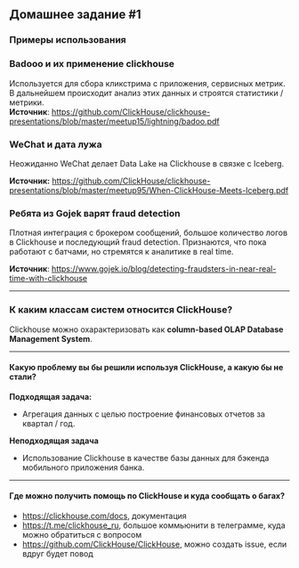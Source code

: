 ## Домашнее задание #1
### Примеры использования


### Badooo и их применение clickhouse
Используется для сбора кликстрима с приложения, сервисных метрик.     
В дальнейшем происходит анализ этих данных и строятся статистики / метрики.     
**Источник**: https://github.com/ClickHouse/clickhouse-presentations/blob/master/meetup15/lightning/badoo.pdf

### WeChat и дата лужа
Неожиданно WeChat делает Data Lake на Clickhouse в связке с Iceberg.

**Источник:** https://github.com/ClickHouse/clickhouse-presentations/blob/master/meetup95/When-ClickHouse-Meets-Iceberg.pdf

### Ребята из Gojek варят fraud detection
Плотная интеграция с брокером сообщений, большое количество логов в Clickhouse и последующий fraud detection.
Признаются, что пока работают с батчами, но стремятся к аналитике в real time.

**Источник**: https://www.gojek.io/blog/detecting-fraudsters-in-near-real-time-with-clickhouse

----

### К каким классам систем относится ClickHouse?
Clickhouse можно охарактеризовать как **column-based OLAP Database Management System**.

----------
#### Какую проблему вы бы решили используя ClickHouse, а какую бы не стали?
**Подходящая задача:**
- Агрегация данных с целью построение финансовых отчетов за квартал / год.   

**Неподходящая задача**
- Использование Clickhouse в качестве базы данных для бэкенда мобильного приложения банка.
------
#### Где можно получить помощь по ClickHouse и куда сообщать о багах?
- https://clickhouse.com/docs, документация
- https://t.me/clickhouse_ru, большое коммьюнити в телеграмме, куда можно обратиться с вопросом
- https://github.com/ClickHouse/ClickHouse, можно создать issue, если вдруг будет повод